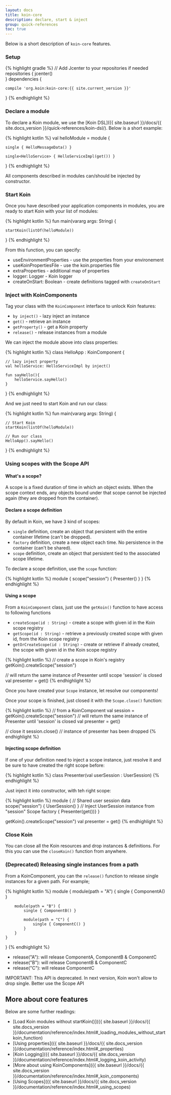 ```yaml
---
layout: docs
title: koin-core
description: declare, start & inject
group: quick-references
toc: true
---
```


Below is a short description of `koin-core` features.

### Setup

{% highlight gradle %}
// Add Jcenter to your repositories if needed
repositories {
    jcenter()    
}
dependencies {
    
    compile 'org.koin:koin-core:{{ site.current_version }}'
}
{% endhighlight %}

### Declare a module

To declare a Koin module, we use the [Koin DSL]({{ site.baseurl }}/docs/{{ site.docs_version }}/quick-references/koin-dsl/). Below is a short example:

{% highlight kotlin %}
val helloModule = module {

    single { HelloMessageData() }

    single<HelloService> { HelloServiceImpl(get()) }
}
{% endhighlight %}

All components described in modules can/should be injected by constructor.

### Start Koin

Once you have described your application components in modules, you are ready to start Koin with your list of modules:

{% highlight kotlin %}
fun main(vararg args: String) {

    startKoin(listOf(helloModule))
}
{% endhighlight %}

From this function, you can specify:

* useEnvironmentProperties - use the properties from your environement
* useKoinPropertiesFile - use the koin.properties file
* extraProperties - additional map of properties
* logger: Logger - Koin logger
* createOnStart: Boolean - create definitions tagged with `createOnStart`


### Inject with KoinComponents

Tag your class with the `KoinComponent` interface to unlock Koin features:

* `by inject()` - lazy inject an instance
* `get()` - retrieve an instance
* `getProperty()` - get a Koin property
* `release()` - release instances from a module

We can inject the module above into class properties:

{% highlight kotlin %}
class HelloApp : KoinComponent {

    // lazy inject property
    val helloService: HelloServiceImpl by inject()

    fun sayHello(){
        helloService.sayHello()
    }
}
{% endhighlight %}

And we just need to start Koin and run our class:

{% highlight kotlin %}
fun main(vararg args: String) {

    // Start Koin
    startKoin(listOf(helloModule))

    // Run our class
    HelloApp().sayHello()
}
{% endhighlight %}

### Using scopes with the Scope API

#### What's a scope?

A scope is a fixed duration of time in which an object exists. When the scope context ends, any objects bound under that scope cannot be injected again (they are dropped from the container).

#### Declare a scope definition

By default in Koin, we have 3 kind of scopes:

- `single` definition, create an object that persistent with the entire container lifetime (can't be dropped).
- `factory` definition, create a new object each time. No persistence in the container (can't be shared).
- `scope` definition, create an object that persistent tied to the associated scope lifetime.

To declare a scope definition, use the `scope` function:

{% highlight kotlin %}
module {
    scope("session") { Presenter() }
}
{% endhighlight %}


#### Using a scope

From a `KoinComponent` class, just use the `getKoin()` function to have access to following functions

- `createScope(id : String)` - create a scope with given id in the Koin scope registry
- `getScope(id : String)` - retrieve a previously created scope with given id, from the Koin scope registry
- `getOrCreateScope(id : String)` - create or retrieve if already created, the scope with given id in the Koin scope registry

{% highlight kotlin %}
// create a scope in Koin's registry
getKoin().createScope("session")

// will return the same instance of Presenter until scope 'session' is closed
val presenter = get<Presenter>()
{% endhighlight %}

Once you have created your `Scope` instance, let resolve our components!

Once your scope is finished, just closed it with the `Scope.close()` function:

{% highlight kotlin %}
// from a KoinComponent
val session = getKoin().createScope("session")
// will return the same instance of Presenter until 'session' is closed
val presenter = get<Presenter>()

// close it
session.close()
// instance of presenter has been dropped
{% endhighlight %}

#### Injecting scope definition

If one of your definition need to inject a scope instance, just resolve it and be sure to have created the right scope before:

{% highlight kotlin %}
class Presenter(val userSession : UserSession)
{% endhighlight %}

Just inject it into constructor, with teh right scope:

{% highlight kotlin %}
module {
    // Shared user session data
    scope("session") { UserSession() }
    // Inject UserSession instance from "session" Scope
    factory { Presenter(get())}
}

getKoin().createScope("session")
val presenter = get<Presenter>()
{% endhighlight %}

### Close Koin

You can close all the Koin resources and drop instances & definitions. For this you can use the `closeKoin()` function from anywhere.

### (Deprecated) Releasing single instances from a path

From a KoinComponent, you can the `release()` function to release single instances for a given path. For example; 

{% highlight kotlin %}
module {
    module(path = "A") {
        single { ComponentA() }

        module(path = "B") {
            single { ComponentB() }

            module(path = "C") {
                single { ComponentC() }
            }
        }
    }
}
{% endhighlight %}

- release("A"): will release ComponentA, ComponentB & ComponentC
- release("B"): will release ComponentB & ComponentC
- release("C"): will release ComponentC

IMPORTANT: This API is deprecated. In next version, Koin won't allow to drop single. Better use the Scope API

## More about core features

Below are some further readings:

* [Load Koin modules without startKoin()]({{ site.baseurl }}/docs/{{ site.docs_version }}/documentation/reference/index.html#_loading_modules_without_startkoin_function)
* [Using properties]({{ site.baseurl }}/docs/{{ site.docs_version }}/documentation/reference/index.html#_properties)
* [Koin Logging]({{ site.baseurl }}/docs/{{ site.docs_version }}/documentation/reference/index.html#_logging_koin_activity)
* [More about using KoinComponents]({{ site.baseurl }}/docs/{{ site.docs_version }}/documentation/reference/index.html#_koin_components)
* [Using Scopes]({{ site.baseurl }}/docs/{{ site.docs_version }}/documentation/reference/index.html#_using_scopes)
